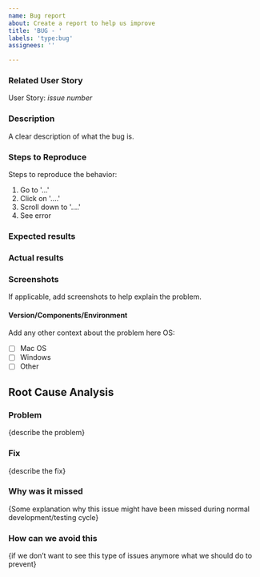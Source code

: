 ```yaml
---
name: Bug report
about: Create a report to help us improve
title: 'BUG - '
labels: 'type:bug'
assignees: ''

---
```


<!-- 🔍 Please search existing issues to avoid creating duplicates. -->

### Related User Story
User Story: _issue number_

### Description
A clear description of what the bug is.


### Steps to Reproduce
Steps to reproduce the behavior:
1. Go to '...'
2. Click on '....'
3. Scroll down to '....'
4. See error


### Expected results



### Actual results



### Screenshots
If applicable, add screenshots to help explain the problem.


#### Version/Components/Environment	
Add any other context about the problem here
OS:                      
- [ ] Mac OS
- [ ] Windows
- [ ] Other

<!-- 🗒️ Developer should document the Root Cause Analysis of the bug to improve process or code in future -->
## Root Cause Analysis 

### Problem
{describe the problem} 

### Fix
{describe the fix} 

### Why was it missed
{Some explanation why this issue might have been missed during normal development/testing cycle}  

### How can we avoid this
{if we don’t want to see this type of issues anymore what we should do to prevent} 
